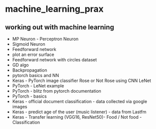# machine_learning_prax

working out with machine learning
-------------------------------------


- MP Neuron - Perceptron Neuron
- Sigmoid Neuron
- Feedforward network
- plot an error surface
- Feedforward network with circles dataset
- GD algo
- Backpropagation
- pytorch basics and NN
- Keras - PyTorch image classifier Rose or Not Rose using CNN LeNet
- PyTorch - LeNet example
- PyTorch - blitz from pytorch documentation
- PyTorch - basics
- Keras - official document classification - data collected via google images
- Keras - predict age of the user (music listener) - data from Lastfm
- Keras - Transfer learning (VGG16, ResNet50)- Food / Not food - Classification
